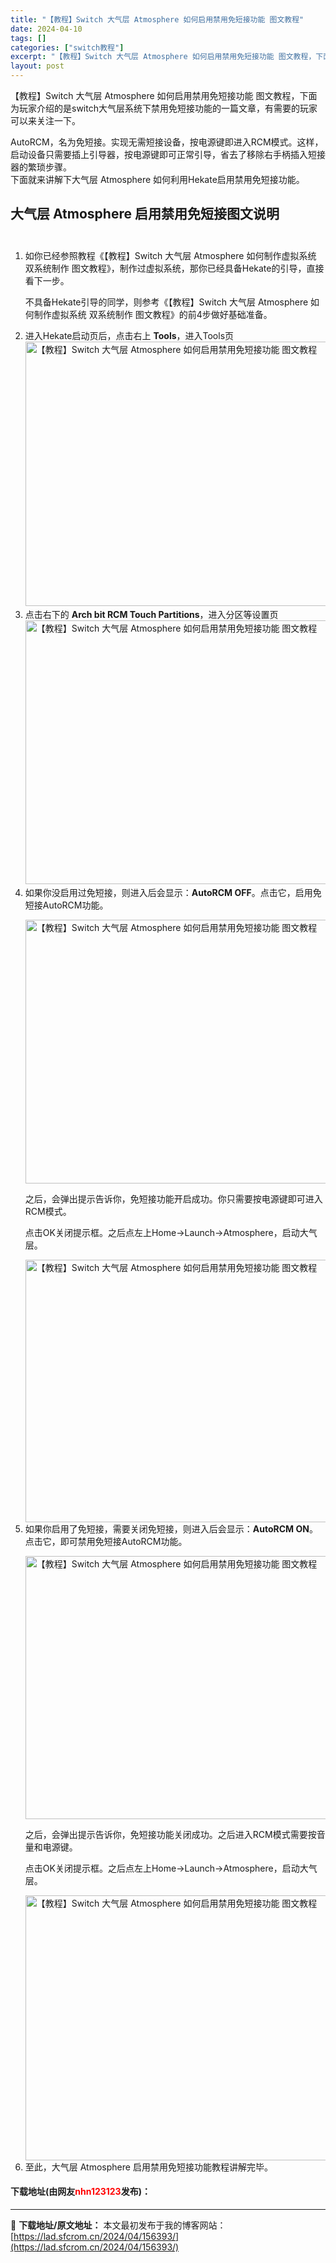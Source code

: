 ```yaml
---
title: "【教程】Switch 大气层 Atmosphere 如何启用禁用免短接功能 图文教程"
date: 2024-04-10
tags: []
categories: ["switch教程"]
excerpt: "【教程】Switch 大气层 Atmosphere 如何启用禁用免短接功能 图文教程，下面为玩家介绍的是switch大气层系统下禁用免短接功能的一篇文章，有需要的玩家可以来关注一下。 AutoRCM，名为免短接。实现无需短接设备，按电源键即进入RCM模式。这样，启动设备只需要插上引导器，按电源键即可&hellip;"
layout: post
---
```


 <p>【教程】Switch 大气层 Atmosphere 如何启用禁用免短接功能 图文教程，下面为玩家介绍的是switch大气层系统下禁用免短接功能的一篇文章，有需要的玩家可以来关注一下。</p> <p>AutoRCM，名为免短接。实现无需短接设备，按电源键即进入RCM模式。这样，启动设备只需要插上引导器，按电源键即可正常引导，省去了移除右手柄插入短接器的繁琐步骤。<br />下面就来讲解下大气层 Atmosphere 如何利用Hekate启用禁用免短接功能。</p> <h2>大气层 Atmosphere 启用禁用免短接图文说明<br />&nbsp;</h2> <ol> <li> <p>如你已经参照教程《【教程】Switch 大气层 Atmosphere 如何制作虚拟系统 双系统制作 图文教程》，制作过虚拟系统，那你已经具备Hekate的引导，直接看下一步。</p> <p>不具备Hekate引导的同学，则参考《【教程】Switch 大气层 Atmosphere 如何制作虚拟系统 双系统制作 图文教程》的前4步做好基础准备。</p></li> <li>进入Hekate启动页后，点击右上&nbsp;<strong>Tools</strong>，进入Tools页<img src="https://lad.sfcrom.cn/wp-content/uploads/2024/04/20240410_66162e70908c2.webp" style="width: 753px; height: 423px;" alt="【教程】Switch 大气层 Atmosphere 如何启用禁用免短接功能 图文教程" /></li> <li>点击右下的&nbsp;<strong>Arch bit RCM Touch Partitions</strong>，进入分区等设置页<img src="https://lad.sfcrom.cn/wp-content/uploads/2024/04/20240410_66162e70e1c7f.webp" style="width: 749px; height: 422px;" alt="【教程】Switch 大气层 Atmosphere 如何启用禁用免短接功能 图文教程" /></li> <li>如果你没启用过免短接，则进入后会显示：<strong>AutoRCM OFF</strong>。点击它，启用免短接AutoRCM功能。   <p><img src="https://lad.sfcrom.cn/wp-content/uploads/2024/04/20240410_66162e7144f9d.webp" style="width: 753px; height: 422px;" alt="【教程】Switch 大气层 Atmosphere 如何启用禁用免短接功能 图文教程" /></p> <p>之后，会弹出提示告诉你，免短接功能开启成功。你只需要按电源键即可进入RCM模式。</p> <p>点击OK关闭提示框。之后点左上Home-&gt;Launch-&gt;Atmosphere，启动大气层。</p><img src="https://lad.sfcrom.cn/wp-content/uploads/2024/04/20240410_66162e719de38.webp" style="width: 756px; height: 420px;" alt="【教程】Switch 大气层 Atmosphere 如何启用禁用免短接功能 图文教程" /></li> <li>如果你启用了免短接，需要关闭免短接，则进入后会显示：<strong>AutoRCM ON</strong>。点击它，即可禁用免短接AutoRCM功能。   <p><img src="https://lad.sfcrom.cn/wp-content/uploads/2024/04/20240410_66162e720c76c.webp" style="width: 757px; height: 421px;" alt="【教程】Switch 大气层 Atmosphere 如何启用禁用免短接功能 图文教程" /></p> <p>之后，会弹出提示告诉你，免短接功能关闭成功。之后进入RCM模式需要按音量和电源键。</p> <p>点击OK关闭提示框。之后点左上Home-&gt;Launch-&gt;Atmosphere，启动大气层。</p><img src="https://lad.sfcrom.cn/wp-content/uploads/2024/04/20240410_66162e726b731.webp" style="width: 753px; height: 424px;" alt="【教程】Switch 大气层 Atmosphere 如何启用禁用免短接功能 图文教程" /></li> <li>至此，大气层 Atmosphere 启用禁用免短接功能教程讲解完毕。</li> </ol> <p><h4>下载地址(由网友<font color="red">nhn123123</font>发布)：</h4></p> 

---
📖 **下载地址/原文地址：** 本文最初发布于我的博客网站：[https://lad.sfcrom.cn/2024/04/156393/](https://lad.sfcrom.cn/2024/04/156393/)
